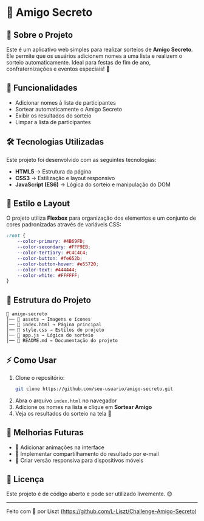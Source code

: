 # 🎁 Amigo Secreto

## 📌 Sobre o Projeto
Este é um aplicativo web simples para realizar sorteios de **Amigo Secreto**. Ele permite que os usuários adicionem nomes a uma lista e realizem o sorteio automaticamente. Ideal para festas de fim de ano, confraternizações e eventos especiais! 🎉

## 🚀 Funcionalidades
- Adicionar nomes à lista de participantes
- Sortear automaticamente o Amigo Secreto
- Exibir os resultados do sorteio
- Limpar a lista de participantes

## 🛠️ Tecnologias Utilizadas
Este projeto foi desenvolvido com as seguintes tecnologias:

- **HTML5** → Estrutura da página
- **CSS3** → Estilização e layout responsivo
- **JavaScript (ES6)** → Lógica do sorteio e manipulação do DOM

## 🎨 Estilo e Layout
O projeto utiliza **Flexbox** para organização dos elementos e um conjunto de cores padronizadas através de variáveis CSS:

```css
:root {
    --color-primary: #4B69FD;
    --color-secondary: #FFF9EB;
    --color-tertiary: #C4C4C4;
    --color-button: #fe652b;
    --color-button-hover: #e55720;
    --color-text: #444444;
    --color-white: #FFFFFF;
}
```

## 📂 Estrutura do Projeto
```
📁 amigo-secreto
│── 📁 assets → Imagens e ícones
│── 📄 index.html → Página principal
│── 📄 style.css → Estilos do projeto
│── 📄 app.js → Lógica do sorteio
│── 📄 README.md → Documentação do projeto
```

## ⚡ Como Usar
1. Clone o repositório:
   ```sh
   git clone https://github.com/seu-usuario/amigo-secreto.git
   ```
2. Abra o arquivo `index.html` no navegador
3. Adicione os nomes na lista e clique em **Sortear Amigo**
4. Veja os resultados do sorteio na tela 🎉

## 📌 Melhorias Futuras
- 🔹 Adicionar animações na interface
- 🔹 Implementar compartilhamento do resultado por e-mail
- 🔹 Criar versão responsiva para dispositivos móveis

## 📜 Licença
Este projeto é de código aberto e pode ser utilizado livremente. 😊

---

Feito com 💙 por Liszt (https://github.com/L-Liszt/Challenge-Amigo-Secreto)

